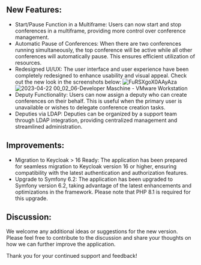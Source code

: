 ## New Features:
- Start/Pause Function in a Multiframe: Users can now start and stop conferences in a multiframe, providing more control over conference management.
- Automatic Pause of Conferences: When there are two conferences running simultaneously, the top conference will be active while all other conferences will automatically pause. This ensures efficient utilization of resources.
- Redesigned UI/UX: The user interface and user experience have been completely redesigned to enhance usability and visual appeal. Check out the new look in the screenshots below:
![FuRSXgoX0AAyAza](https://user-images.githubusercontent.com/22790152/233959277-c9df3fca-fe21-4246-9548-0aee91471fc4.jpg)
![2023-04-22 00_02_06-Developer Maschine - VMware Workstation](https://user-images.githubusercontent.com/22790152/233959361-e22bdf73-167e-4015-a438-ecbcc5e6376a.png)
- Deputy Functionality: Users can now assign a deputy who can create conferences on their behalf. This is useful when the primary user is unavailable or wishes to delegate conference creation tasks.
- Deputies via LDAP: Deputies can be organized by a support team through LDAP integration, providing centralized management and streamlined administration.

## Improvements:
- Migration to Keycloak > 16 Ready: The application has been prepared for seamless migration to Keycloak version 16 or higher, ensuring compatibility with the latest authentication and authorization features.
- Upgrade to Symfony 6.2: The application has been upgraded to Symfony version 6.2, taking advantage of the latest enhancements and optimizations in the framework. Please note that PHP 8.1 is required for this upgrade.

## Discussion:
We welcome any additional ideas or suggestions for the new version. Please feel free to contribute to the discussion and share your thoughts on how we can further improve the application.

Thank you for your continued support and feedback!
